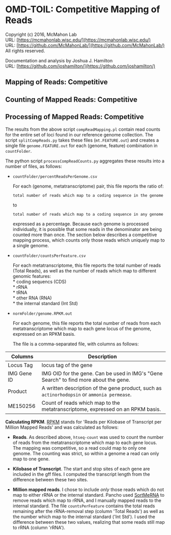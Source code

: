 OMD-TOIL: Competitive Mapping of Reads
===
Copyright (c) 2016, McMahon Lab  
URL: [https://mcmahonlab.wisc.edu/](https://mcmahonlab.wisc.edu/)  
URL: [https://github.com/McMahonLab/](https://github.com/McMahonLab/)  
All rights reserved.

Documentation and analysis by Joshua J. Hamilton  
URL: [https://github.com/joshamilton/](https://github.com/joshamilton/)  

Mapping of Reads: Competitive
--


Counting of Mapped Reads: Competitive
--


Processing of Mapped Reads: Competitive
--

  The results from the above script `compReadMapping.pl` contain read counts for the entire set of loci found in our reference genome collection. The script `splitCompReads.py` takes these files (`mt.FEATURE.out`) and creates a single file `genome.FEATURE.out` for each (genome, feature) combination in `countFolder`.

The python script `processCompReadCounts.py` aggregates these results into a number of files, as follows:

* `countFolder/percentReadsPerGenome.csv`

    For each (genome, metatranscriptome) pair, this file reports the ratio of:

    `total number of reads which map to a coding sequence in the genome`

    to

    `total number of reads which map to a coding sequence in any genome`

    expressed as a percentage. Because each genome is processed individually, it is possible that some reads in the denominator are being counted more than once. The section below describes a competitive mapping process, which counts only those reads which uniquely map to a single genome.

* `countFolder/countsPerFeature.csv`

    For each metatranscriptome, this file reports the total number of reads (Total Reads), as well as the number of reads which map to different genomic features:  
      * coding sequencs (CDS)  
      * rRNA  
      * tRNA  
      * other RNA (RNA)  
      * the internal standard (Int Std)

* `normFolder/genome.RPKM.out`

    For each genome, this file reports the total number of reads from each metatranscriptome which map to each gene locus of the genome, expressed on an RPKM basis.

    The file is a comma-separated file, with columns as follows:

| Columns | Description  |
|---|---|
| Locus Tag | locus tag of the gene |
| IMG Gene ID | IMG OID for the gene. Can be used in IMG's "Gene Search" to find more about the gene. |
| Product | A written description of the gene product, such as `actinorhodopsin` or `ammonia permease`. |
| ME150256 | Count of reads which map to the metatranscriptome, expressed on an RPKM basis. |

  __Calculating RPKM__. [RPKM](http://www.nature.com/nmeth/journal/v5/n7/abs/nmeth.1226.html) stands for 'Reads per Kilobase of Transcript per Million Mapped Reads' and was calculated as follows:

  * __Reads__. As described above, `htseq-count` was used to count the number of reads from the metatranscriptome which map to each gene locus. The mapping was competitive, so a read could map to only one genome. The counting was strict, so within a genome a read can only map to one gene.

  * __Kilobase of Transcript__. The start and stop sites of each gene are included in the gff files. I computed the transcript length from the difference between these two sites.

  * __Million mapped reads__. I chose to include _only_ those reads which do not map to either rRNA or the internal standard. Pancho used [SortMeRNA](http://bioinfo.lifl.fr/RNA/sortmerna/) to remove reads which map to rRNA, and I manually mapped reads to the internal standard. The file `countsPerFeature` contains the total reads remaining after the rRNA-removal step (column 'Total Reads') as well as the number which map to the internal standard ('Int Std'). I used the difference between these two values, realizing that some reads still map to rRNA (column 'rRNA').
